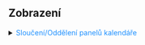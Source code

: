 ## Zobrazení

<details>
<summary><span style="color:#1E90FF;">Sloučení/Oddělení panelů kalendáře</span></summary>

View ➡ Overlay

- Pokud je vypnuto, každý kalendář se zobrazí v samostatném okně

    <img src="../images/outlook_calendarBeforeOverlay.png" alt="outlook_calendarBefore.png"/>

- Pokud je zapnuto, kalendáře se zobrazí v jednom okně

    <img src="../images/outlook_calendarAfterOverlay.png" alt="outlook_calendarAfter.png"/>

</details>